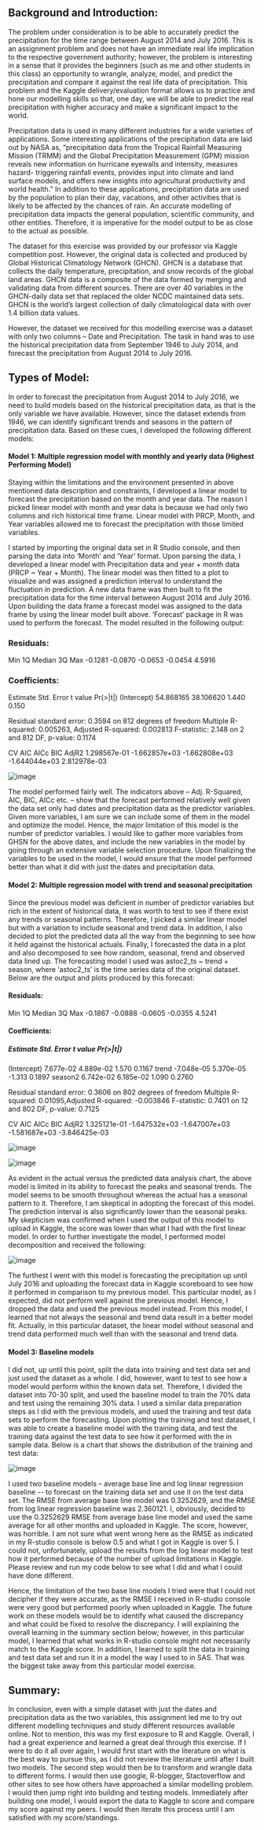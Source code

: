 ## Background and Introduction:

The problem under consideration is to be able to accurately predict the precipitation for the  time range between August 2014 and July 2016. This is an assignment problem and does not have an immediate real life implication to the respective government authority; however, the problem is interesting in a sense that it provides the beginners (such as me and other students in this class) an opportunity to wrangle, analyze, model, and predict the precipitation and compare it against the real life data of precipitation. This problem and the Kaggle delivery/evaluation format allows us to practice and hone our modelling skills so that, one day, we will be able to predict the real precipitation with higher accuracy and make a significant impact to the world.

Precipitation data is used in many different industries for a wide varieties of applications. Some interesting applications of the precipitation data are laid out by NASA as, “precipitation data from the Tropical Rainfall Measuring Mission (TRMM) and the Global Precipitation Measurement (GPM) mission reveals new information on hurricane eyewalls and intensity, measures hazard- triggering rainfall events, provides input into climate and land surface models, and offers new insights into agricultural productivity and world health.” In addition to these applications, precipitation data are used by the population to plan their day, vacations, and other activities that is likely to be affected by the chances of rain. An accurate modelling of precipitation data impacts the general population, scientific community, and other entities. Therefore, it is imperative for the model output to be as close to the actual as possible.

The dataset for this exercise was provided by our professor via Kaggle competition post. However, the original data is collected and produced by Global Historical Climatology Network (GHCN). GHCN is a database that collects the daily temperature, precipitation, and snow records of the global land areas. GHCN data is a composite of the data formed by merging and validating data from different sources. There are over 40 variables in the GHCN-daily data set that replaced the older NCDC maintained data sets. GHCN is the world’s largest collection of daily climatological data with over 1.4 billion data values.

However, the dataset we received for this modelling exercise was a dataset with only two columns – Date and Precipitation. The task in hand was to use the historical precipitation data from September 1946 to July 2014, and forecast the precipitation from August 2014 to July  2016.

## Types of Model:

In order to forecast the precipitation from August 2014 to July 2016, we need to build models based on the historical precipitation data, as that is the only variable we have available.  However, since the dataset extends from 1946, we can identify significant trends and seasons in the pattern of precipitation data. Based on these cues, I developed the following different models:
 

#### Model 1: Multiple regression model with monthly and yearly data (Highest Performing Model)

Staying within the limitations and the environment presented in above mentioned data description and constraints, I developed a linear model to forecast the precipitation based on the month and year data. The reason I picked linear model with month and year data is because we had only two columns and rich historical time frame. Linear model with PRCP, Month, and Year variables allowed me to forecast the precipitation with those limited variables.

I started by importing the original data set in R Studio console, and then parsing the data into ‘Month’ and ‘Year’ format. Upon parsing the data, I developed a linear model with Precipitation data and year + month data (PRCP ~ Year + Month). The linear model was then fitted to a plot to visualize and was assigned a prediction interval to understand the fluctuation in prediction. A new data frame was then built to fit the precipitation data for the time interval between August 2014 and July 2016. Upon building the data frame a forecast model was assigned to the data frame by using the linear model built above. ‘Forecast’ package in R was used to perform the forecast. The model resulted in the following output:

### Residuals:

Min	1Q	Median	3Q	Max
-0.1281 -0.0870  -0.0653    -0.0454  4.5916

### Coefficients:
Estimate	Std. Error	t value	Pr(>|t|)
(Intercept)	54.868165	38.106620	1.440	0.150

Residual standard error: 0.3594 on 812 degrees of freedom Multiple R-squared:  0.005263, Adjusted R-squared: 0.002813
F-statistic: 2.148 on 2 and 812 DF, p-value: 0.1174

CV	            AIC	           AICc	           BIC	              AdjR2
1.298567e-01  -1.662857e+03   -1.662808e+03   -1.644044e+03     2.812978e-03

![image](https://cloud.githubusercontent.com/assets/26909910/25594832/56204862-2e90-11e7-8a64-e79fb28e7a18.png)

The model performed fairly well. The indicators above – Adj. R-Squared, AIC, BIC, AICc etc. – show that the forecast performed relatively well given the data set only had dates and precipitation data as the predictor variables. Given more variables, I am sure we can include some of them in the model and optimize the model. Hence, the major limitation of this model is the number of predictor variables. I would like to gather more variables from GHSN for the  above dates, and include the new variables in the model by going through an extensive variable selection procedure. Upon finalizing the variables to be used in the model, I would ensure that the model performed better than what it did with just the dates and precipitation data.

#### Model 2: Multiple regression model with trend and seasonal precipitation

Since the previous model was deficient in number of predictor variables but rich in the extent of historical data, it was worth to test to see if there exist any trends or seasonal patterns. Therefore, I picked a similar linear model but with a variation to include seasonal and trend data. In addition, I also decided to plot the predicted data all the way from the beginning to see how it held against the historical actuals. Finally, I forecasted the data in a plot and also decomposed to see how random, seasonal, trend and observed data lined up. The forecasting model I used was astoc2_ts ~ trend + season, where ‘astoc2_ts’ is the time series data of the original dataset. Below are the output and plots produced by this forecast:

#### Residuals:
 Min	       1Q	       Median	   3Q	     Max
-0.1867   -0.0888   -0.0605    -0.0355  4.5241

#### Coefficients:
   #####       Estimate       Std.	Error	  t value	    Pr(>|t|)  
(Intercept)    7.677e-02	     4.889e-02	   1.570	      0.1167
trend	        -7.048e-05      5.370e-05    -1.313      0.1897
season2        6.742e-02      6.185e-02    1.090       0.2760

Residual standard error: 0.3606 on 802 degrees of freedom
Multiple R-squared:  0.01095,Adjusted R-squared:  -0.003846
F-statistic: 0.7401 on 12 and 802 DF,  p-value: 0.7125

CV	           AIC	            AICc	         BIC	          AdjR2
1.325121e-01  -1.647532e+03	 -1.647007e+03	-1.581687e+03	-3.846425e-03

![image](https://cloud.githubusercontent.com/assets/26909910/25595062/603c8b34-2e91-11e7-9210-0fcfc18fa010.png)

![image](https://cloud.githubusercontent.com/assets/26909910/25595066/636f6664-2e91-11e7-9005-527908e1d758.png)

As evident in the actual versus the predicted data analysis chart, the above model is limited in its ability to forecast the peaks and seasonal trends. The model seems to be smooth throughout whereas the actual has a seasonal pattern to it. Therefore, I am skeptical in adopting the forecast of this model. The prediction interval is also significantly lower than the seasonal peaks. My skepticism was confirmed when I used the output of this model to upload in Kaggle, the score was lower than what I had with the first linear model. In order to further investigate the model, I performed model decomposition and received the following:

![image](https://cloud.githubusercontent.com/assets/26909910/25595089/7e3f7344-2e91-11e7-9648-0fcbcd1fcda9.png)

The furthest I went with this model is forecasting the precipitation up until July 2016 and uploading the forecast data in Kaggle scoreboard to see how it performed in comparison to my previous model. This particular model, as I expected, did not perform well against the previous model. Hence, I dropped the data and used the previous model instead. From this model, I learned that not always the seasonal and trend data result in a better model fit. Actually, in this particular dataset, the linear model without seasonal and trend data performed much well than with the seasonal and trend data.

#### Model 3: Baseline models

I did not, up until this point, split the data into training and test data set and just used the  dataset as a whole. I did, however, want to test to see how a model would perform within the known data set. Therefore, I divided the dataset into 70-30 split, and used the baseline model to train the 70% data and test using the remaining 30% data. I used a similar data preparation steps as I did with the previous models, and used the training and test data sets to perform the forecasting. Upon plotting the training and test dataset, I was able to create a baseline model with the training data, and test the training data against the test data to see how it performed with the in sample data. Below is a chart that shows the distribution of the training and test data:

![image](https://cloud.githubusercontent.com/assets/26909910/25595116/9966ed14-2e91-11e7-96a4-975abc3ac1e8.png)

I used two baseline models – average base line and log linear regression baseline -- to forecast on the training data set and use it on the test data set. The RMSE from average base line model was 0.3252629, and the RMSE from log linear regression baseline was 2.360121. I, obviously, decided to use the 0.3252629 RMSE from average base line model and used the same average for all other months and uploaded in Kaggle. The score, however, was horrible. I am not sure what went wrong here as the RMSE as indicated in my R-studio console is below 0.5 and what I got in Kaggle is over 5. I could not, unfortunately, upload the results from the log linear model to test how it performed because of the number of upload limitations in Kaggle. Please review and run my code below to see what I did and what I could have done different.

Hence, the limitation of the two base line models I tried were that I could not decipher if they were accurate, as the RMSE I received in R-studio console were very good but performed poorly when uploaded in Kaggle. The future work on these models would be to identify what caused  the discrepancy and what could be fixed to resolve the discrepancy. I will explaining the overall learning in the summary section below; however, in this particular model, I learned that what works in R-studio console might not necessarily match to the Kaggle score. In addition, I learned to split the data in training and test data set and run it in a model the way I used to in SAS. That was the biggest take away from this particular model exercise.

## Summary:

In conclusion, even with a simple dataset with just the dates and precipitation data as the two variables, this assignment led me to try out different modelling techniques and study different resources available online. Not to mention, this was my first exposure to R and Kaggle. Overall, I had a great experience and learned a great deal through this exercise. If I were to do it all over again, I would first start with the literature on what is the best way to pursue this, as I did not review the literature until after I built two models. The second step would then be to transform and wrangle data to different forms. I would then use google, R-blogger, Stactoverflow and other sites to see how others have approached a similar modelling problem. I would then jump right into building and testing models. Immediately after building one model, I would export the data to Kaggle to score and compare my score against my peers. I would then iterate this process  until I am satisfied with my score/standings.

